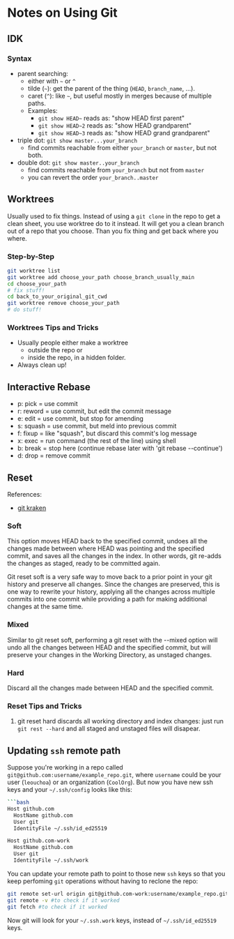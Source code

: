 # Notes on Using Git

## IDK

### Syntax

- parent searching:
  - either with `~` or `^`
  - tilde (`~`): get the parent of the thing (`HEAD`, `branch_name`, ...).
  - caret (`^`): like `~`, but useful mostly in merges because of
  multiple paths.
  - Examples:
    - `git show HEAD~` reads as: "show HEAD first parent"
    - `git show HEAD~2` reads as: "show HEAD grandparent"
    - `git show HEAD~3` reads as: "show HEAD grand grandparent"
- triple dot: `git show master...your_branch`
  - find commits reachable from either `your_branch` or `master`, but not both.
- double dot: `git show master..your_branch`
  - find commits reachable from `your_branch` but not from `master`
  - you can revert the order `your_branch..master`

## Worktrees

Usually used to fix things. Instead of using a `git clone` in the repo to get a
clean sheet, you use worktree do to it instead. It will get you a clean branch
out of a repo that you choose. Than you fix thing and get back where you where.

### Step-by-Step

```bash
git worktree list
git worktree add choose_your_path choose_branch_usually_main
cd choose_your_path
# fix stuff!
cd back_to_your_original_git_cwd
git worktree remove choose_your_path
# do stuff!
```

### Worktrees Tips and Tricks

- Usually people either make a worktree
  - outside the repo or
  - inside the repo, in a hidden folder.
- Always clean up!

## Interactive Rebase

- p: pick = use commit
- r: reword = use commit, but edit the commit message
- e: edit = use commit, but stop for amending
- s: squash = use commit, but meld into previous commit
- f: fixup = like "squash", but discard this commit's log message
- x: exec = run command (the rest of the line) using shell
- b: break = stop here (continue rebase later with 'git rebase --continue')
- d: drop = remove commit

## Reset

References:

- [git kraken](https://www.gitkraken.com/learn/git/git-reset)

### Soft

This option moves HEAD back to the specified commit, undoes all the changes made
between where HEAD was pointing and the specified commit, and saves all the changes
in the index. In other words, git re-adds the changes as staged, ready to be committed
again.

Git reset soft is a very safe way to move back to a prior point in your git
history and preserve all changes. Since the changes are preserved,
this is one way to rewrite your history, applying all the changes across multiple
commits into one commit while providing a path for making additional changes at
the same time.

### Mixed

Similar to git reset soft, performing a git reset with the --mixed option will
undo all the changes between HEAD and the specified commit, but will preserve
your changes in the Working Directory, as unstaged changes.

### Hard

Discard all the changes made between HEAD and the specified commit.  

### Reset Tips and Tricks

1. git reset hard discards all working directory and index changes:
just run `git rest --hard` and all staged and unstaged files will disapear.

## Updating `ssh` remote path

Suppose you're working in a repo called `git@github.com:username/example_repo.git`,
where `username` could be your user (`leouchoa`) or an organization (`CoolOrg`).
But now you have new ssh keys and your `~/.ssh/config` looks like this:

```bash
```bash
Host github.com
  HostName github.com
  User git
  IdentityFile ~/.ssh/id_ed25519

Host github.com-work
  HostName github.com
  User git
  IdentityFile ~/.ssh/work
```

You can update your remote path to point to those new `ssh` keys so that
you keep perfoming `git` operations without having to reclone the repo:

```bash
git remote set-url origin git@github.com-work:username/example_repo.git
git remote -v #to check if it worked
git fetch #to check if it worked
```

Now git will look for your `~/.ssh.work` keys, instead of `~/.ssh/id_ed25519`
keys.
